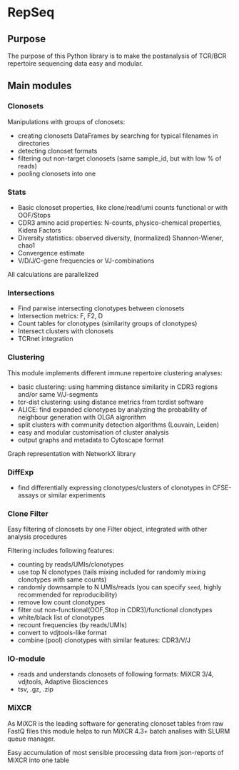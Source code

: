 # RepSeq

## Purpose

The purpose of this Python library is to make the postanalysis of TCR/BCR repertoire sequencing data easy and modular.

## Main modules

### Clonosets

Manipulations with groups of clonosets:
- creating clonosets DataFrames by searching for typical filenames in directories
- detecting clonoset formats
- filtering out non-target clonosets (same sample_id, but with low % of reads)
- pooling clonosets into one

### Stats

- Basic clonoset properties, like clone/read/umi counts functional or with OOF/Stops
- CDR3 amino acid properties: N-counts, physico-chemical properties, Kidera Factors
- Diversity statistics: observed diversity, (normalized) Shannon-Wiener, chao1
- Convergence estimate
- V/D/J/C-gene frequencies or VJ-combinations

All calculations are parallelized

### Intersections

- Find parwise intersecting clonotypes between clonosets
- Intersection metrics: F, F2, D
- Count tables for clonotypes (similarity groups of clonotypes)
- Intersect clusters with clonosets
- TCRnet integration

### Clustering

This module implements different immune repertoire clustering analyses:
- basic clustering: using hamming distance similarity in CDR3 regions and/or same V/J-segments
- tcr-dist clustering: using distance metrics from tcrdist software
- ALICE: find expanded clonotypes by analyzing the probability of neighbour generation with OLGA algrorithm
- split clusters with community detection algorithms (Louvain, Leiden)
- easy and modular customisation of cluster analysis
- output graphs and metadata to Cytoscape format

Graph representation with NetworkX library

### DiffExp

- find differentially expressing clonotypes/clusters of clonotypes in CFSE-assays or similar experiments

### Clone Filter

Easy filtering of clonosets by one Filter object, integrated with other analysis procedures

Filtering includes following features:
- counting by reads/UMIs/clonotypes
- use top N clonotypes (tails mixing included for randomly mixing clonotypes with same counts)
- randomly downsample to N UMIs/reads (you can specify `seed`, highly recommended for reproducibility)
- remove low count clonotypes
- filter out non-functional(OOF,Stop in CDR3)/functional clonotypes
- white/black list of clonotypes
- recount frequencies (by reads/UMIs)
- convert to vdjtools-like format
- combine (pool) clonotypes with similar features: CDR3/V/J 

### IO-module

- reads and understands clonosets of following formats: MiXCR 3/4, vdjtools, Adaptive Biosciences
- tsv, .gz, .zip

### MiXCR

As MiXCR is the leading software for generating clonoset tables from raw FastQ files this module helps to run MiXCR 4.3+ batch analises with SLURM queue manager.

Easy accumulation of most sensible processing data from json-reports of MiXCR into one table